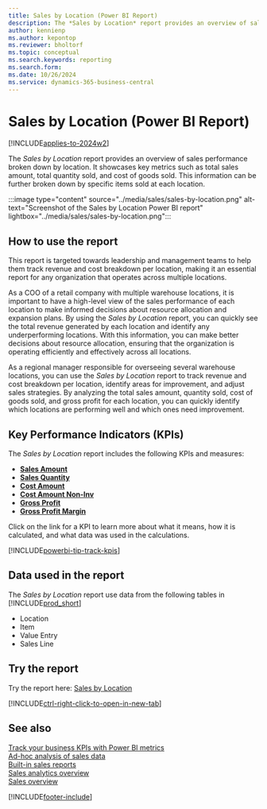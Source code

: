 ```yaml
---
title: Sales by Location (Power BI Report)
description: The *Sales by Location* report provides an overview of sales performance broken down by location.
author: kennienp
ms.author: kepontop
ms.reviewer: bholtorf
ms.topic: conceptual
ms.search.keywords: reporting
ms.search.form: 
ms.date: 10/26/2024
ms.service: dynamics-365-business-central
---
```


# Sales by Location (Power BI Report)

[!INCLUDE[applies-to-2024w2](includes/applies-to-2024w2.md)]

The *Sales by Location* report provides an overview of sales performance broken down by location. It showcases key metrics such as total sales amount, total quantity sold, and cost of goods sold. This information can be further broken down by specific items sold at each location.

:::image type="content" source="../media/sales/sales-by-location.png" alt-text="Screenshot of the Sales by Location Power BI report" lightbox="../media/sales/sales-by-location.png":::


## How to use the report

This report is targeted towards leadership and management teams to help them track revenue and cost breakdown per location, making it an essential report for any organization that operates across multiple locations.

As a COO of a retail company with multiple warehouse locations, it is important to have a high-level view of the sales performance of each location to make informed decisions about resource allocation and expansion plans. By using the *Sales by Location* report, you can quickly see the total revenue generated by each location and identify any underperforming locations. With this information, you can make better decisions about resource allocation, ensuring that the organization is operating efficiently and effectively across all locations.

As a regional manager responsible for overseeing several warehouse locations, you can use the *Sales by Location* report to track revenue and cost breakdown per location, identify areas for improvement, and adjust sales strategies. By analyzing the total sales amount, quantity sold, cost of goods sold, and gross profit for each location, you can quickly identify which locations are performing well and which ones need improvement.

## Key Performance Indicators (KPIs)

The *Sales by Location* report includes the following KPIs and measures: 

- **[Sales Amount](sales-powerbi-sales-kpis.md#sales-amount)**  
- **[Sales Quantity](sales-powerbi-sales-kpis.md#sales-quantity)**  
- **[Cost Amount](sales-powerbi-sales-kpis.md#cost-amount)**  
- **[Cost Amount Non-Inv](sales-powerbi-sales-kpis.md#cost-amount-non-inv)**  
- **[Gross Profit](sales-powerbi-sales-kpis.md#gross-profit)**  
- **[Gross Profit Margin](sales-powerbi-sales-kpis.md#gross-profit-margin)**


Click on the link for a KPI to learn more about what it means, how it is calculated, and what data was used in the calculations. 

[!INCLUDE[powerbi-tip-track-kpis](../includes/powerbi-tip-track-kpis.md)]


## Data used in the report

The *Sales by Location* report use data from the following tables in [!INCLUDE[prod_short](../includes/prod_short.md)]

- Location
- Item
- Value Entry
- Sales Line

## Try the report

Try the report here: [Sales by Location](https://businesscentral.dynamics.com?page=)

[!INCLUDE[ctrl-right-click-to-open-in-new-tab](../includes/ctrl-right-click-to-open-in-new-tab.md)]

## See also

[Track your business KPIs with Power BI metrics](track-kpis-with-power-bi-metrics.md)   
[Ad-hoc analysis of sales data](ad-hoc-analysis-sales.md)   
[Built-in sales reports](sales-reports.md)   
[Sales analytics overview](sales-analytics-overview.md)  
[Sales overview](sales-manage-sales.md)  

[!INCLUDE[footer-include](includes/footer-banner.md)]
